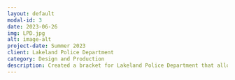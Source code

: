```yaml
---
layout: default
modal-id: 3
date: 2023-06-26
img: LPD.jpg
alt: image-alt
project-date: Summer 2023
client: Lakeland Police Department
category: Design and Production
description: Created a bracket for Lakeland Police Department that allows them to attach their Axon Signal Sidearm modules to their Alien Gear Duty Holsters. Currently hold a provsional Patent.
---
```

